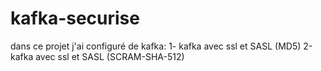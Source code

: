# kafka-securise
dans ce projet j'ai configuré de kafka:
1- kafka avec ssl et SASL (MD5)
2-kafka avec ssl et SASL (SCRAM-SHA-512)
